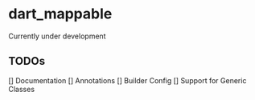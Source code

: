 # dart_mappable

Currently under development

## TODOs

[] Documentation
[] Annotations
[] Builder Config
[] Support for Generic Classes